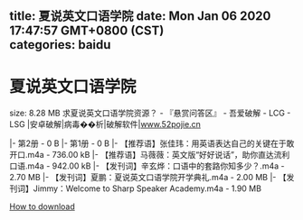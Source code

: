 
title: 夏说英文口语学院
date: Mon Jan 06 2020 17:47:57 GMT+0800 (CST)    
categories: baidu
---

# 夏说英文口语学院
size: 8.28 MB
 求夏说英文口语学院资源？ - 『悬赏问答区』 - 吾爱破解 - LCG - LSG |安卓破解|病毒��析|破解软件|www.52pojie.cn
 
|- 第2册 - 0 B
|- 第1册 - 0 B
|- 【推荐语】张佳玮：用英语表达自己的关键在于敢开口.m4a - 736.00 kB
|- 【推荐语】马薇薇：英文版“好好说话”，助你直达流利口语.m4a - 942.00 kB
|- 【发刊词】辛玄烨：口语中的套路你知多少？.m4a - 2.70 MB
|- 【发刊词】夏鹏：夏说英文口语学院开学典礼.m4a - 2.00 MB
|- 【发刊词】Jimmy：Welcome to Sharp Speaker Academy.m4a - 1.90 MB

[How to download](https://bpcam.bemobtrk.com/go/2ceec3aa-1ca2-46d6-b9ff-aaa5c184517c?jno=5179)